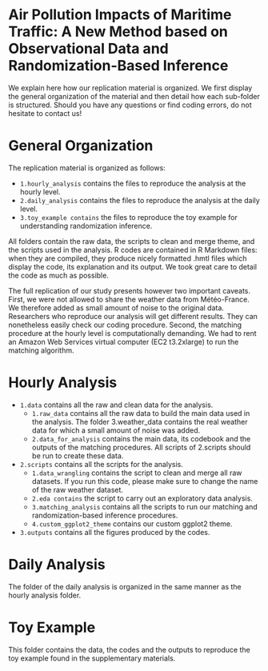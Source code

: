 # Air Pollution Impacts of Maritime Traffic: A New Method based on Observational Data and Randomization-Based Inference

We explain here how our replication material is organized. We first
display the general organization of the material and then detail how each sub-folder
is structured. Should you have any questions or find coding errors, do not hesitate
to contact us!

# General Organization

The replication material is organized as follows:

* `1.hourly_analysis` contains the files to reproduce the analysis at the hourly
level.
* `2.daily_analysis` contains the files to reproduce the analysis at the daily level.
* `3.toy_example contains` the files to reproduce the toy example for understanding
randomization inference.

All folders contain the raw data, the scripts to clean and merge theme, and the
scripts used in the analysis. R codes are contained in R Markdown files: when they
are compiled, they produce nicely formatted .hmtl files which display the code,
its explanation and its output. We took great care to detail the code as much as
possible.

The full replication of our study presents however two important caveats. First,
we were not allowed to share the weather data from Météo-France. We therefore added as small amount of noise to the original data. Researchers who reproduce
our analysis will get different results. They can nonetheless easily check our coding
procedure. Second, the matching procedure at the hourly level is computationally
demanding. We had to rent an Amazon Web Services virtual computer (EC2
t3.2xlarge) to run the matching algorithm.

# Hourly Analysis
* `1.data` contains all the raw and clean data for the analysis.
    * `1.raw_data` contains all the raw data to build the main data used in the
analysis. The folder 3.weather_data contains the real weather data for
which a small amount of noise was added.
    * `2.data_for_analysis` contains the main data, its codebook and the outputs
of the matching procedures. All scripts of 2.scripts should be run
to create these data.
* `2.scripts` contains all the scripts for the analysis.
    * `1.data_wrangling` contains the script to clean and merge all raw datasets.
If you run this code, please make sure to change the name of the raw
weather dataset.
    * `2.eda contains` the script to carry out an exploratory data analysis.
    * `3.matching_analysis` contains all the scripts to run our matching and
randomization-based inference procedures.
    * `4.custom_ggplot2_theme` contains our custom ggplot2 theme.
* `3.outputs` contains all the figures produced by the codes.

# Daily Analysis

The folder of the daily analysis is organized in the same manner as the hourly analysis
folder.

# Toy Example
This folder contains the data, the codes and the outputs to reproduce the toy example
found in the supplementary materials.
